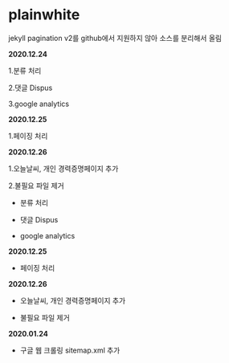 # plainwhite

jekyll pagination v2를 github에서 지원하지 않아 소스를 분리해서 올림

**2020.12.24**

1.분류 처리

2.댓글 Dispus

3.google analytics


**2020.12.25**

1.페이징 처리

**2020.12.26**

1.오늘날씨, 개인 경력증명페이지 추가

2.불필요 파일 제거

- 분류 처리

- 댓글 Dispus

- google analytics


**2020.12.25**

- 페이징 처리

**2020.12.26**

- 오늘날씨, 개인 경력증명페이지 추가

- 불필요 파일 제거

**2020.01.24**
- 구글 웹 크롤링 sitemap.xml 추가
